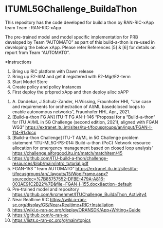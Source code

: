 # ITUML5GChallenge_BuildaThon
This repository has the code developed for build a thon by RAN-RIC-xApp team
Team : RAN-RIC-xApp 



The pre-trained model and model specific implementation for PRB developed by Team “AUTOMATO” as part of this build-a-thon is re-used in developing the below xApp. Please refer References [5] & [6] for details on report from Team “AUTOMATO”.

*Instructions 
1) Bring up RIC platform with Dawn release 
2) Bring up E2-SIM and get it registered with E2-Mgr/E2-term
3) Start Model Store
4) Create policy and policy Instances
5) First deploy the prbpred xApp and then deploy alloc xAPP 

  

1. A. Dandekar, J.Schulz-Zander, H.Wissing, Fraunhofer HHI, “Use case and requirements for orchestration of AI/ML basedclosed loops to enable autonomous networks”, Fraunhofer HHI, Apr., 2021.
2.	[Build-a-thon FG AN] 	ITU-T FG AN-I-146 “Proposal for a “Build-a-thon” for ITU AI/ML in 5G Challenge (second edition, 2021), aligned with FGAN WG3” https://extranet.itu.int/sites/itu-t/focusgroups/an/input/FGAN-I-114-R1.docx  
3.	[Build-a-thon Challenge] 	ITU-T AI/ML in 5G Challenge problem statement “ITU-ML5G-PS-014: Build-a-thon (PoC) Network resource allocation for emergency management based on closed loop analysis” https://challenge.aiforgood.itu.int/match/matchitem/45    
4.	https://github.com/ITU-build-a-thon/challenge-resources/blob/main/intro_tutorial.pdf
5.	FGAN-153 “Team AUTOMATO” https://extranet.itu.int/sites/itu-t/focusgroups/an/_layouts/15/WopiFrame.aspx?sourcedoc=%7B85757552-DFBE-479A-A816-003AE91C2B22%7D&file=FGAN-I-155.docx&action=default
6.	Pre-trained model and repository https://github.com/krcmehmet/ITUChallenge_BuildaThon_Activity4
7.	Near Realtime RIC  https://wiki.o-ran-sc.org/display/GS/Near+Realtime+RIC+Installation
8.	https://wiki.o-ran-sc.org/display/ORANSDK/App+Writing+Guide
9.	https://github.com/o-ran-sc
10.	https://lists.o-ran-sc.org/g/main/topics

